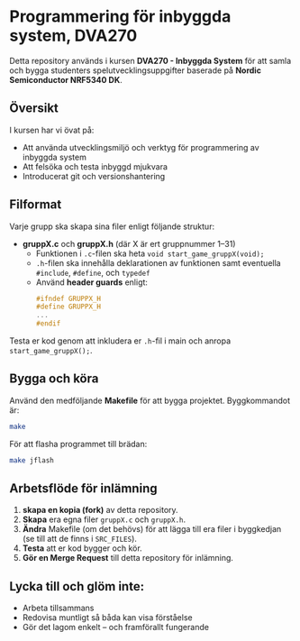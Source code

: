 # Programmering för inbyggda system, DVA270

Detta repository används i kursen **DVA270 - Inbyggda System** för att samla och bygga studenters spelutvecklingsuppgifter baserade på **Nordic Semiconductor NRF5340 DK**.

## Översikt

I kursen har vi övat på:
- Att använda utvecklingsmiljö och verktyg för programmering av inbyggda system
- Att felsöka och testa inbyggd mjukvara
- Introducerat git och versionshantering

## Filformat

Varje grupp ska skapa sina filer enligt följande struktur:
- **gruppX.c** och **gruppX.h** (där X är ert gruppnummer 1–31)
  - Funktionen i `.c`-filen ska heta `void start_game_gruppX(void);`
  - `.h`-filen ska innehålla deklarationen av funktionen samt eventuella `#include`, `#define`, och `typedef`
  - Använd **header guards** enligt:
    ```c
    #ifndef GRUPPX_H
    #define GRUPPX_H
    ...
    #endif
    ```

Testa er kod genom att inkludera er `.h`-fil i main och anropa `start_game_gruppX();`.

## Bygga och köra

Använd den medföljande **Makefile** för att bygga projektet. Byggkommandot är:

```bash
make
```

För att flasha programmet till brädan:

```bash
make jflash
```

## Arbetsflöde för inlämning

1. **skapa en kopia (fork)** av detta repository.
2. **Skapa** era egna filer `gruppX.c` och `gruppX.h`.
3. **Ändra** Makefile (om det behövs) för att lägga till era filer i byggkedjan (se till att de finns i `SRC_FILES`).
4. **Testa** att er kod bygger och kör.
5. **Gör en Merge Request** till detta repository för inlämning.

## Lycka till och glöm inte:
- Arbeta tillsammans
- Redovisa muntligt så båda kan visa förståelse
- Gör det lagom enkelt – och framförallt fungerande
